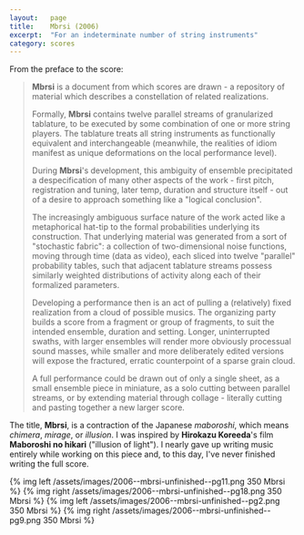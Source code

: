 ```yaml
---
layout:   page
title:    Mbrsi (2006)
excerpt:  "For an indeterminate number of string instruments"
category: scores
---
```


From the preface to the score:

> **Mbrsi** is a document from which scores are drawn - a repository of
> material which describes a constellation of related realizations.
>
> Formally, **Mbrsi** contains twelve parallel streams of granularized
> tablature, to be executed by some combination of one or more string players.
> The tablature treats all string instruments as functionally equivalent and
> interchangeable (meanwhile, the realities of idiom manifest as unique
> deformations on the local performance level).
>
> During **Mbrsi**'s development, this ambiguity of ensemble precipitated a
> despecification of many other aspects of the work - first pitch, registration
> and tuning, later temp, duration and structure itself - out of a desire to
> approach something like a "logical conclusion".
>
> The increasingly ambiguous surface nature of the work acted like a
> metaphorical hat-tip to the formal probabilities underlying its construction.
> That underlying material was generated from a sort of "stochastic fabric": a
> collection of two-dimensional noise functions, moving through time (data as
> video), each sliced into twelve "parallel" probability tables, such that
> adjacent tablature streams possess similarly weighted distributions of
> activity along each of their formalized parameters.
>
> Developing a performance then is an act of pulling a (relatively) fixed
> realization from a cloud of possible musics. The organizing party builds a
> score from a fragment or group of fragments, to suit the intended ensemble,
> duration and setting. Longer, uninterrupted swaths, with larger ensembles
> will render more obviously processual sound masses, while smaller and more
> deliberately edited versions will expose the fractured, erratic counterpoint
> of a sparse grain cloud.
>
> A full performance could be drawn out of only a single sheet, as a small
> ensemble piece in miniature, as a solo cutting between parallel streams, or
> by extending material through collage - literally cutting and pasting
> together a new larger score.

The title, **Mbrsi**, is a contraction of the Japanese *maboroshi*, which means
*chimera*, *mirage*, or *illusion*. I was inspired by **Hirokazu Koreeda**'s
film **Maboroshi no hikari** ("illusion of light"). I nearly gave up writing
music entirely while working on this piece and, to this day, I've never
finished writing the full score.

<div class="gallery">
{% img left /assets/images/2006--mbrsi-unfinished--pg11.png 350 Mbrsi %}
{% img right /assets/images/2006--mbrsi-unfinished--pg18.png 350 Mbrsi %}
{% img left /assets/images/2006--mbrsi-unfinished--pg2.png 350 Mbrsi %}
{% img right /assets/images/2006--mbrsi-unfinished--pg9.png 350 Mbrsi %}
</div>